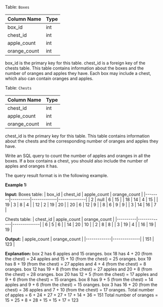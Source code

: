 ﻿
Table:  `Boxes`

| Column Name  | Type |
|--------------|------|
| box_id       | int  |
| chest_id     | int  |
| apple_count  | int  |
| orange_count | int  |

box_id is the primary key for this table.
chest_id is a foreign key of the chests table.
This table contains information about the boxes and the number of oranges and apples they have. Each box may include a chest, which also can contain oranges and apples.

Table:  `Chests`

| Column Name  | Type |
|--------------|------|
| chest_id     | int  |
| apple_count  | int  |
| orange_count | int  |

chest_id is the primary key for this table.
This table contains information about the chests and the corresponding number of oranges and apples they have.

Write an SQL query to count the number of apples and oranges in all the boxes. If a box contains a chest, you should also include the number of apples and oranges it has.

The query result format is in the following example.

**Example 1:**

**Input:** 
Boxes table:
| box_id | chest_id | apple_count | orange_count |
|--------|----------|-------------|--------------|
| 2      | null     | 6           | 15           |
| 18     | 14       | 4           | 15           |
| 19     | 3        | 8           | 4            |
| 12     | 2        | 19          | 20           |
| 20     | 6        | 12          | 9            |
| 8      | 6        | 9           | 9            |
| 3      | 14       | 16          | 7            |

Chests table:
| chest_id | apple_count | orange_count |
|----------|-------------|--------------|
| 6        | 5           | 6            |
| 14       | 20          | 10           |
| 2        | 8           | 8            |
| 3        | 19          | 4            |
| 16       | 19          | 19           |

**Output:** 
| apple_count | orange_count |
|-------------|--------------|
| 151         | 123          |

**Explanation:** 
box 2 has 6 apples and 15 oranges.
box 18 has 4 + 20 (from the chest) = 24 apples and 15 + 10 (from the chest) = 25 oranges.
box 19 has 8 + 19 (from the chest) = 27 apples and 4 + 4 (from the chest) = 8 oranges.
box 12 has 19 + 8 (from the chest) = 27 apples and 20 + 8 (from the chest) = 28 oranges.
box 20 has 12 + 5 (from the chest) = 17 apples and 9 + 6 (from the chest) = 15 oranges.
box 8 has 9 + 5 (from the chest) = 14 apples and 9 + 6 (from the chest) = 15 oranges.
box 3 has 16 + 20 (from the chest) = 36 apples and 7 + 10 (from the chest) = 17 oranges.
Total number of apples = 6 + 24 + 27 + 27 + 17 + 14 + 36 = 151
Total number of oranges = 15 + 25 + 8 + 28 + 15 + 15 + 17 = 123
